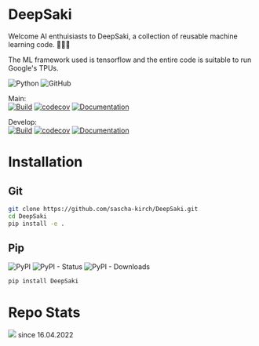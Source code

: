 # DeepSaki
Welcome AI enthuisiasts to DeepSaki, a collection of reusable machine learning code. :muscle::robot::metal:

The ML framework used is tensorflow and the entire code is suitable to run Google's TPUs.

![Python](https://img.shields.io/badge/python-3.11+-blue)
![GitHub](https://img.shields.io/github/license/sascha-kirch/deepsaki)

Main:<br>
[![Build](https://github.com/sascha-kirch/DeepSaki/actions/workflows/test.yml/badge.svg?branch=main)](https://github.com/sascha-kirch/DeepSaki/actions/workflows/test.yml)
[![codecov](https://codecov.io/gh/sascha-kirch/DeepSaki/branch/main/graph/badge.svg?token=FD7IE1T9EO)](https://codecov.io/gh/sascha-kirch/DeepSaki)
[![Documentation](https://img.shields.io/badge/ref-Documentation-blue)](https://sascha-kirch.github.io/DeepSaki/latest/)

Develop:<br>
[![Build](https://github.com/sascha-kirch/DeepSaki/actions/workflows/test.yml/badge.svg?branch=develop)](https://github.com/sascha-kirch/DeepSaki/actions/workflows/test.yml)
[![codecov](https://codecov.io/gh/sascha-kirch/DeepSaki/branch/develop/graph/badge.svg?token=FD7IE1T9EO)](https://codecov.io/gh/sascha-kirch/DeepSaki)
[![Documentation](https://img.shields.io/badge/ref-Documentation-blue)](https://sascha-kirch.github.io/DeepSaki/develop/)

# Installation

## Git
```bash
git clone https://github.com/sascha-kirch/DeepSaki.git
cd DeepSaki
pip install -e .
```

## Pip
![PyPI](https://img.shields.io/pypi/v/deepsaki)
![PyPI - Status](https://img.shields.io/pypi/status/deepsaki)
![PyPI - Downloads](https://img.shields.io/pypi/dm/deepsaki?label=downloads%20pip)
```
pip install DeepSaki
```

# Repo Stats
![](https://komarev.com/ghpvc/?username=saschakirchdeepsaki&color=yellow) since 16.04.2022

